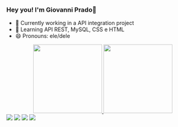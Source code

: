 ### Hey you! I'm Giovanni Prado👋


- 🔭 Currently working in a API integration project
- 🌱 Learning API REST, MySQL, CSS e HTML
- 😄 Pronouns: ele/dele

<div align="center">
  <a href="https://github.com/GiovanniPrado">
  <img height="180em" src="https://github-readme-stats.vercel.app/api?username=GiovanniPrado&show_icons=true&theme=dracula&include_all_commits=true&count_private=true"/>
  <img height="180em" src="https://github-readme-stats.vercel.app/api/top-langs/?username=GiovanniPrado&layout=compact&langs_count=7&theme=dracula"/>
</div>

  <div> 
  <a href="https://instagram.com/giopradoo" target="_blank"><img src="https://img.shields.io/badge/-Instagram-%23E4405F?style=for-the-badge&logo=instagram&logoColor=white" target="_blank"></a>
 	<a href="https://www.twitch.tv/gioprado" target="_blank"><img src="https://img.shields.io/badge/Twitch-9146FF?style=for-the-badge&logo=twitch&logoColor=white" target="_blank"></a>
  <a href = "mailto:giovanni.jprado@gmail.com"><img src="https://img.shields.io/badge/-Gmail-%23333?style=for-the-badge&logo=gmail&logoColor=white" target="_blank"></a>
  <a href="https://www.linkedin.com/in/giovanniprado/" target="_blank"><img src="https://img.shields.io/badge/-LinkedIn-%230077B5?style=for-the-badge&logo=linkedin&logoColor=white" target="_blank"></a> 
 
 
</div>
